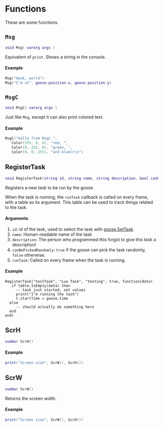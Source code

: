 # Functions

These are some functions.

## `Msg`

```lua
void Msg( vararg args )
```

Equivalent of `print`. Shows a string in the console.

#### Example

```lua
Msg("Honk, world")
Msg("I'm at", goose.position.x, goose.position.y)
```

## `MsgC`

```lua
void MsgC( vararg args )
```

Just like `Msg`, except it can also print colored text.

#### Example

```lua
MsgC("hello from MsgC ",
   Color(255, 0, 0), "red, ", 
   Color(0, 255, 0), "green, ",
   Color(0, 0, 255), "and blue\r\n")
```

## RegisterTask

```lua
void RegisterTask(string id, string name, string description, bool canBePickedRandomly, function runTask)
```
Registers a new task to be run by the goose.

When the task is running, the `runTask` callback is called on every frame, with a table as its argument. This table can be used to track things related to the task.

#### Arguments

1. `id`: id of the task, used to select the task with [goose.SetTask](Libraries/goose.md#setTask).
2. `name`: Human-readable name of the task
3. `description`: The person who programmed this forgot to give this task a description!
4. `canBePickedRandomly`: `true` if the goose can pick the task randomly, `false` otherwise.
5. `runTask`: Called on every frame when the task is running.

#### Example

```
RegisterTask("testTask", "Lua Task", "testing", true, function(data)
   if table.IsEmpty(data) then
     -- task just started, set values
     print("I'm running the task")
     t.startTime = goose.time
  else
     -- should actually do something here
  end
end)
```
## ScrH

```lua
number ScrH()
```

#### Example

```lua
print("Screen size", ScrW(), ScrH())
```

## ScrW

```lua
number ScrW()
```

Returns the screen width.

#### Example

```lua
print("Screen size", ScrW(), ScrH())
```

